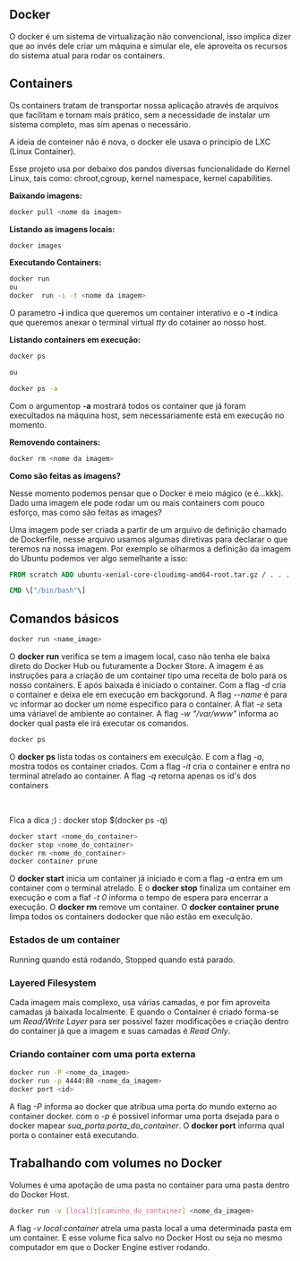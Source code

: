## Docker

O docker é um sistema de virtualização não convencional, isso implica dizer que ao invés dele criar um máquina e simular ele, ele aproveita os recursos do sistema atual para rodar os containers.

## Containers

Os containers tratam de transportar nossa aplicação através de arquivos que facilitam e tornam mais prático, sem a necessidade de instalar um sistema completo, mas sim apenas o necessário.


A ideia de conteiner não é nova, o docker ele usava o principio de LXC (Linux Container).

Esse projeto usa por debaixo dos pandos diversas funcionalidade do Kernel Linux, tais como: chroot,cgroup, kernel namespace, kernel capabilities.

**Baixando imagens:**

```bash
docker pull <nome da imagem>
```

**Listando as imagens locais:**
```bash
docker images
```

**Executando Containers:**
```bash
docker run
ou
docker  run -i -t <nome da imagem>
```
O parametro **-i** indica que queremos um container interativo e o **-t** indica que queremos anexar o terminal virtual _tty_ do cotainer ao nosso host.

**Listando containers em execução:**
```bash
docker ps

ou

docker ps -a
```

Com o argumentop **-a** mostrará todos os container que já foram execultados na máquina host, sem necessariamente está em execução no momento.

**Removendo containers:**
```bash
docker rm <nome da imagem>
```

**Como são feitas as imagens?**

Nesse momento podemos pensar que o Docker é meio mágico (e é...kkk). Dado uma imagem ele pode rodar um ou mais containers com pouco esforço, mas como são feitas as images?

Uma imagem pode ser criada a partir de um arquivo de definição chamado de Dockerfile, nesse arquivo usamos algumas diretivas para declarar o que teremos na nossa imagem. Por exemplo se olharmos a definição da imagem do Ubuntu podemos ver algo semelhante a isso:

```dockerfile
FROM scratch ADD ubuntu-xenial-core-cloudimg-amd64-root.tar.gz / . . . RUN mkdir -p /run/systemd && echo 'docker' > /run/systemd/container

CMD \["/bin/bash"\]
```

## Comandos básicos

```bash
docker run <name_image>
```

O **docker run** verifica se tem a imagem local, caso não tenha ele baixa direto do Docker Hub ou futuramente a Docker Store. A imagem é as instruções para a criação de um container tipo uma receita de bolo para os nosso containers. E após baixada é iniciado o container. Com a flag *-d* cria o container e deixa ele em execução em backgorund. A flag *--name <nome>* é para vc informar ao docker um nome especifico para o container. A flat *-e* seta uma váriavel de ambiente ao container. A flag *-w "/var/www"* informa ao docker qual pasta ele irá executar os comandos.

```bash
docker ps
```

O **docker ps** lista todas os containers em execulção. E com a flag *-a*, mostra todos os container criados. Com a flag *-it* cria o container e entra no terminal atrelado ao container. A flag *-q* retorna apenas os id's dos containers

<br/>

Fica a dica ;) : docker stop $(docker ps -q)

```bash
docker start <nome_do_container>
docker stop <nome_do_container>
docker rm <nome_do_container>
docker container prune
```

O **docker start** inicia um container já iniciado e com a flag *-a* entra em um container com o terminal atrelado. E o **docker stop** finaliza um container em execução e com a flaf *-t 0* informa o tempo de espera para encerrar a execução. O **docker rm** remove um container. O **docker container prune** limpa todos os containers dodocker que não estão em execulção.

### Estados de um container

Running quando está rodando, Stopped quando está parado.

### Layered Filesystem

Cada imagem mais complexo, usa várias camadas, e por fim aproveita camadas já baixada localmente. E quando o Container é criado forma-se um *Read/Write Layer* para ser possivel fazer modificações e criação dentro do container já que a imagem e suas camadas é *Read Only*.

### Criando container com uma porta externa

```bash
docker run -P <nome_da_imagem>
docker run -p 4444:80 <nome_da_imagem>
docker port <id>
```

A flag *-P* informa ao docker que atribua uma porta do mundo externo ao container docker. com o *-p* é possivel informar uma porta dsejada para o docker mapear *sua_porta:porta_do_container*. O **docker port** informa qual porta o container está executando.


## Trabalhando com volumes no Docker

Volumes é uma apotação de uma pasta no container para uma pasta dentro do Docker Host.

```bash
docker run -v [local]:[caminho_do_container] <nome_da_imagem>
```

A flag *-v local:container* atrela  uma pasta local a uma determinada pasta em um container. E esse volume fica salvo no Docker Host ou seja no mesmo computador em que o Docker Engine estiver rodando.